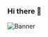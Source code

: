 ### Hi there 👋
![Banner]([https://res.cloudinary.com/drez01kou/image/upload/v1710973405/itgpxxnc9u4vy3wvlv5g.png](https://res.cloudinary.com/drez01kou/image/upload/v1687375640/bike-header_zjg1vm.jpg))
<!--
**LeonardoFleita/LeonardoFleita** is a ✨ _special_ ✨ repository because its `README.md` (this file) appears on your GitHub profile.

Here are some ideas to get you started:

- 🔭 I’m currently working on ...
- 🌱 I’m currently learning ...
- 👯 I’m looking to collaborate on ...
- 🤔 I’m looking for help with ...
- 💬 Ask me about ...
- 📫 How to reach me: ...
- 😄 Pronouns: ...
- ⚡ Fun fact: ...
-->
